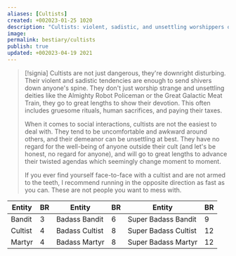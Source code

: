 ```yaml
---
aliases: [Cultists]
created: +002023-01-25 1020
description: "Cultists: violent, sadistic, and unsettling worshippers of strange deities like the Almighty Robot Policeman or the Great Galactic Meat Train. They lack concern for others and have an uncomfortable presence. Avoid them at all costs."
image: 
permalink: bestiary/cultists
publish: true
updated: +002023-04-19 2021
---
```


>[!signia]
> Cultists are not just dangerous, they're downright disturbing. Their violent and sadistic tendencies are enough to send shivers down anyone's spine. They don't just worship strange and unsettling deities like the Almighty Robot Policeman or the Great Galactic Meat Train, they go to great lengths to show their devotion. This often includes gruesome rituals, human sacrifices, and paying their taxes.
>
>When it comes to social interactions, cultists are not the easiest to deal with. They tend to be uncomfortable and awkward around others, and their demeanor can be unsettling at best. They have no regard for the well-being of anyone outside their cult (and let's be honest, no regard for anyone), and will go to great lengths to advance their twisted agendas which seemingly change moment to moment.
>
> If you ever find yourself face-to-face with a cultist and are not armed to the teeth, I recommend running in the opposite direction as fast as you can. These are not people you want to mess with.

| Entity    | BR  | Entity           | BR  | Entity                 | BR  |
| ------- | --- | -------------- | --- | -------------------- | --- |
| Bandit  | 3   | Badass Bandit  | 6   | Super Badass Bandit  | 9   |
| Cultist | 4   | Badass Cultist | 8   | Super Badass Cultist | 12  |
| Martyr  | 4   | Badass Martyr  | 8   | Super Badass Martyr  | 12  |


